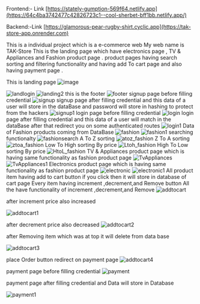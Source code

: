 Frontend:- Link
[https://stately-gumption-569f64.netlify.app](https://64c4ba3742477c42826723c1--cool-sherbet-bff1bb.netlify.app/)


Backend:-Link 
[https://glamorous-pear-rugby-shirt.cyclic.app](https://tak-store-app.onrender.com)



This is a individual project which is a  e-commerce web My web name is TAK-Store
This is the landing page which have  electronics page , TV & Appliances and Fashion product page .  product pages having search sorting and filtering functionality and having add To cart page and also having payment page .

This is landing page
![image](https://github.com/MSaifKhan01/polite-teeth-64/assets/119418918/92171659-071e-49ba-b5aa-8a633afb9714)

![landlogin](https://user-images.githubusercontent.com/119418918/229373303-4df37f10-3ccc-4aca-806a-a58b3c3102e3.jpg)
![landing2](https://user-images.githubusercontent.com/119418918/229372974-1bcd147f-91c8-4c72-b4e5-9161b81fc45d.jpg)
this is the footer
![footer](https://user-images.githubusercontent.com/119418918/229373052-b3380cf1-9668-4628-b465-d4611e075ec1.jpg)
signup page before filling credential
![signup](https://user-images.githubusercontent.com/119418918/229373126-57335345-b22c-447b-b4b7-2dffb23eb6c8.jpg)
signup page after filling credential and this data of a user will store in the dataBase and password will store in hashing to protect from the hackers
![signup1](https://user-images.githubusercontent.com/119418918/229373202-96ccb357-ec5c-43af-bf59-0a247ebd66b0.jpg)
login page before filling credential
![login](https://user-images.githubusercontent.com/119418918/229373340-a6d10ac1-d842-4f65-8c32-67d463619d29.jpg)
login page after filling credential and this data of a user will match in the dataBase after that redirect you on some authenticated routes
![login1](https://user-images.githubusercontent.com/119418918/229373565-d5cb7243-6791-45ef-9b90-6407967d7fc2.jpg)
Data of Fashion products coming from DataBase 
![fashion](https://user-images.githubusercontent.com/119418918/229373635-75497218-f26a-4e25-bc56-66ff28d2cc07.jpg)
![fashion1](https://user-images.githubusercontent.com/119418918/229373711-e79c49dd-5384-4af0-8717-863d157a33f8.jpg)
searching functionalty
![fashionsearch](https://user-images.githubusercontent.com/119418918/229373738-1337bf65-2d94-4ba5-bc3a-46a07c4bfcd2.jpg)
A To Z sorting
![atoz_fashion](https://user-images.githubusercontent.com/119418918/229373783-a7bff76d-a8bd-4915-868d-64c067a6ed74.jpg)
Z To A sorting
![ztoa_fashion](https://user-images.githubusercontent.com/119418918/229373827-a248b505-1629-4fa3-880a-0f6b37a1f48d.jpg)
Low To High sorting By price
![Ltoh_fashion](https://user-images.githubusercontent.com/119418918/229373849-e20b192f-1d07-41bb-8e81-6627cb8b2784.jpg)
High To Low sorting By price
![HtoL_fashion](https://user-images.githubusercontent.com/119418918/229373892-9ac2a9ec-0a42-4129-9b8f-fb5418661dd1.jpg)
TV & Appliances product page which is having same functionality as fashion product page
![TvAppliances](https://user-images.githubusercontent.com/119418918/229373935-689a4652-12fa-459b-8d37-8f66edb49f35.jpg)
![TvAppliances1](https://user-images.githubusercontent.com/119418918/229373946-9a73c4b5-7ab9-4b97-8bae-56e35ff26a58.jpg)
Electronics product page which is having same functionality as fashion product page
![electronic](https://user-images.githubusercontent.com/119418918/229374068-ca79e416-64b4-4b0b-8bef-f1f0a9feb83e.jpg)
![electronic1](https://user-images.githubusercontent.com/119418918/229374058-ee59066b-dcf7-4379-ac08-d22758521e4e.jpg)
All product item having add to cart button if you click then it will store in database of cart page
Every item having increment ,decrement,and Remove button All the have functionality of increment ,decrement,and Remove
![addtocart](https://user-images.githubusercontent.com/119418918/229374238-d5466fcd-a309-4ba6-adb4-a5a92473e6ae.jpg)
  
   after increment price also increased
   
  ![addtocart1](https://user-images.githubusercontent.com/119418918/229374353-04af7812-213a-4920-b73d-6b11c8fd41a8.jpg)
  
   after decrement price also decreased
  ![addtocart2](https://user-images.githubusercontent.com/119418918/229374391-666b0f6f-564f-43e0-a22e-8efa6f443271.jpg)
  
  after Removing item which was at top it will delete  from data base
  
  ![addtocart3](https://user-images.githubusercontent.com/119418918/229374455-fb19d0a3-c97c-43ca-b5d3-e194f7e6b766.jpg)
  
   place Order button redirect on payment page
  ![addtocart4](https://user-images.githubusercontent.com/119418918/229374692-a9a80022-fd35-4903-a1a7-b9fea127e051.jpg)
  
  
  payment page before filling credential
  ![payment](https://user-images.githubusercontent.com/119418918/229374728-ac975bca-65e0-42be-b259-cffc66ca218d.jpg)
  
   payment page after filling credential and Data will store in Database
   
   ![payment1](https://user-images.githubusercontent.com/119418918/229374798-df506631-cb1e-4519-9bd4-71b66b87e34a.jpg)
  
